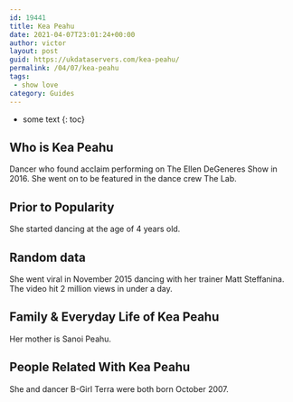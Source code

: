 ```yaml
---
id: 19441
title: Kea Peahu
date: 2021-04-07T23:01:24+00:00
author: victor
layout: post
guid: https://ukdataservers.com/kea-peahu/
permalink: /04/07/kea-peahu
tags:
 - show love
category: Guides
---
```


* some text
{: toc}


## Who is Kea Peahu



Dancer who found acclaim performing on The Ellen DeGeneres Show in 2016. She went on to be featured in the dance crew The Lab.

                
                
                
## Prior to Popularity



She started dancing at the age of 4 years old. 

                
                
                
## Random data



She went viral in November 2015 dancing with her trainer Matt Steffanina. The video hit 2 million views in under a day.

                
                
                
## Family & Everyday Life of Kea Peahu



Her mother is Sanoi Peahu.

                
                
                
## People Related With Kea Peahu



She and dancer B-Girl Terra were both born October 2007.

                
              
            
          
          
          